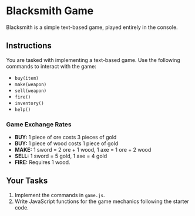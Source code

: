 # Blacksmith Game

Blacksmith is a simple text-based game, played entirely in the console.

## Instructions

You are tasked with implementing a text-based game. Use the following commands to interact with the game:

- `buy(item)`
- `make(weapon)`
- `sell(weapon)`
- `fire()`
- `inventory()`
- `help()`

### Game Exchange Rates
- **BUY:** 1 piece of ore costs 3 pieces of gold
- **BUY:** 1 piece of wood costs 1 piece of gold
- **MAKE:** 1 sword = 2 ore + 1 wood, 1 axe = 1 ore + 2 wood
- **SELL:** 1 sword = 5 gold, 1 axe = 4 gold
- **FIRE:** Requires 1 wood.

## Your Tasks
1. Implement the commands in `game.js`.
2. Write JavaScript functions for the game mechanics following the starter code.
